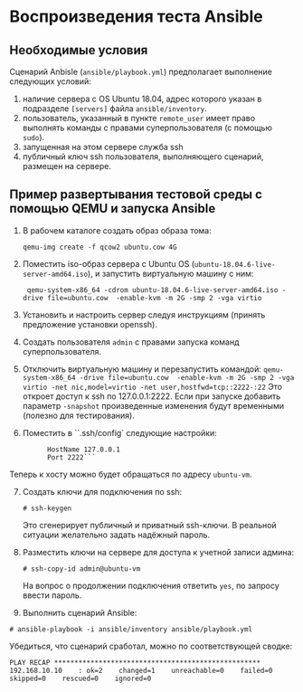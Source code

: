 # Воспроизведения теста Ansible

## Необходимые условия
Сценарий Anbisle (`ansible/playbook.yml`) предполагает выполнение следующих условий: 
1. наличие сервера с OS Ubuntu 18.04, адрес которого указан в подразделе `[servers]` файла `ansible/inventory`.  
2. пользователь, указанный в пункте `remote_user` имеет право выполнять команды с правами суперпользователя (с помощью `sudo`).
3. запущенная на этом сервере служба ssh
4. публичный ключ ssh пользователя, выполняющего сценарий, размещен на сервере. 

## Пример развертывания тестовой среды с помощью QEMU и запуска Ansible

1. В рабочем каталоге создать образ образа тома:
   ```console
   qemu-img create -f qcow2 ubuntu.cow 4G
   ```

2. Поместить iso-образ сервера с Ubuntu OS (`ubuntu-18.04.6-live-server-amd64.iso`), и запустить виртуальную машину с ним:

   ```console
    qemu-system-x86_64 -cdrom ubuntu-18.04.6-live-server-amd64.iso -drive file=ubuntu.cow  -enable-kvm -m 2G -smp 2 -vga virtio 
   ```

3. Установить и настроить сервер следуя инструкциям (принять предложение установки openssh).
4. Создать пользователя `admin` с правами запуска команд суперпользователя.
5. Отключить виртуальную машину и перезапустить командой: `qemu-system-x86_64 -drive file=ubuntu.cow  -enable-kvm -m 2G -smp 2 -vga virtio -net nic,model=virtio -net user,hostfwd=tcp::2222-:22`
   Это откроет доступ к ssh по 127.0.0.1:2222. Если при запуске добавить параметр `-snapshot` произведенные изменения будут временными (полезно для тестирования). 
6. Поместить в ``.ssh/config` следующие настройки:
   ```Host ubuntu-vm
         HostName 127.0.0.1
         Port 2222```
Теперь к хосту можно будет обращаться по адресу `ubuntu-vm`.

7. Создать ключи для подключения по ssh:
   ```console
   # ssh-keygen
   ```
   Это сгенерирует публичный и приватный ssh-ключи. В реальной ситуации желательно задать надёжный пароль. 

8. Разместить ключи на сервере для доступа к учетной записи админа:
   ```console
   # ssh-copy-id admin@ubuntu-vm
   ```
   На вопрос о продолжении подключения ответить `yes`, по запросу ввести пароль. 
9.  Выполнить сценарий Ansible:
   ```console
   # ansible-playbook -i ansible/inventory ansible/playbook.yml
   ```
  Убедиться, что сценарий сработал, можно по соответствующей сводке:
  ```
  PLAY RECAP ***************************************************
  192.168.10.10    : ok=2    changed=1    unreachable=0    failed=0    skipped=0    rescued=0    ignored=0
  ```

